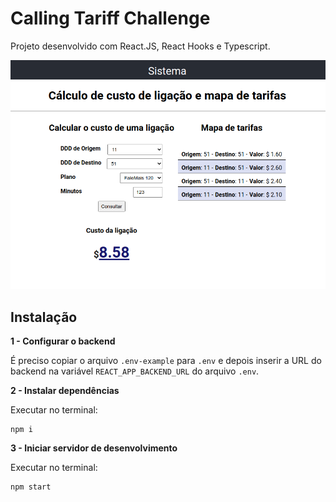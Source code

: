 # Calling Tariff Challenge

Projeto desenvolvido com React.JS, React Hooks e Typescript.


![association graph](src/assets/img/calling-tariff-v0-1-0.png)

## Instalação

**1 - Configurar o backend**

É preciso copiar o arquivo `.env-example` para `.env` e depois inserir a URL do backend na variável `REACT_APP_BACKEND_URL` do arquivo `.env`.

**2 - Instalar dependências**

Executar no terminal:

```shell script
npm i
```

**3 - Iniciar servidor de desenvolvimento**

Executar no terminal:

```shell script
npm start
```
